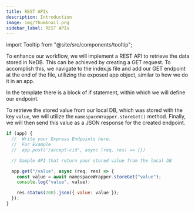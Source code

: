 ```yaml
---
title: REST APIs
description: Introduction
image: img/thumbnail.png
sidebar_label: REST APIs
---
```


import Tooltip from "@site/src/components/tooltip";

To enhance our workflow, we will implement a REST API to retrieve the data stored in NeDB. This can be achieved by creating a GET request. To accomplish this, we navigate to the index.js file and add our GET endpoint at the end of the file, utilizing the exposed app object, similar to how we do it in an <Tooltip text="Express"/> app.

In the template there is a block of if statement, within which we will define our endpoint.

To retrieve the stored value from our local DB, which was stored with the key `value`, we will utilize the `namespaceWrapper.storeGet()` method. Finally, we will then send this value as a JSON response for the created endpoint.

```js
if (app) {
  //  Write your Express Endpoints here.
  //  For Example
  //  app.post('/accept-cid', async (req, res) => {})

  // Sample API that return your stored value from the local DB

  app.get("/value", async (req, res) => {
    const value = await namespaceWrapper.storeGet("value");
    console.log("value", value);

    res.status(200).json({ value: value });
  });
}
```
